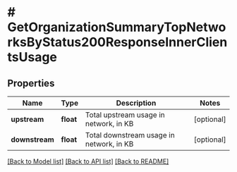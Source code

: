# # GetOrganizationSummaryTopNetworksByStatus200ResponseInnerClientsUsage

## Properties

Name | Type | Description | Notes
------------ | ------------- | ------------- | -------------
**upstream** | **float** | Total upstream usage in network, in KB | [optional]
**downstream** | **float** | Total downstream usage in network, in KB | [optional]

[[Back to Model list]](../../README.md#models) [[Back to API list]](../../README.md#endpoints) [[Back to README]](../../README.md)
